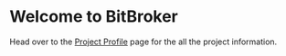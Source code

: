 # Welcome to BitBroker

Head over to the [Project Profile](https://github.com/bit-broker/.github/tree/main/profile) page for the all the project information.
